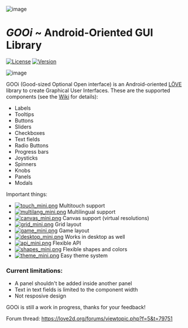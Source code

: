 ![image](https://s9.postimg.org/be956a3j3/logo_gooi_0.0.4.png)

# _GOOi_ ~ Android-Oriented GUI Library

[![License](http://img.shields.io/:license-MIT-blue.svg)](https://github.com/tavuntu/gooi/blob/master/LICENSE.md)
[![Version](http://img.shields.io/:version-0.0.4-blue.svg)](https://github.com/tavuntu/gooi/wiki/Change-Log#002)

![image](https://s27.postimg.org/ct9z8eqsj/image.png)

GOOi (Good-sized Optional Open interface) is an Android-oriented [LÖVE](https://love2d.org/) library to create Graphical User Interfaces. These are the supported components (see the [Wiki](https://github.com/tavuntu/gooi/wiki) for details):

* Labels
* Tooltips
* Buttons
* Sliders
* Checkboxes
* Text fields
* Radio Buttons
* Progress bars
* Joysticks
* Spinners
* Knobs
* Panels
* Modals

Important things:

* [![touch_mini.png](https://s11.postimg.org/jyptsc1z7/touch_mini.png)](https://postimg.org/image/j971fz1fj/) Multitouch support
* [![multilang_mini.png](https://s17.postimg.org/gs69hvsdr/multilang_mini.png)](https://postimg.org/image/yi7y2x5yj/) Multilingual support
* [![canvas_mini.png](https://s22.postimg.org/mfctkzoy9/canvas_mini.png)](https://postimg.org/image/64cpoocgd/) Canvas support (virtual resolutions)
* [![grid_mini.png](https://s11.postimg.org/ndbg9r3k3/grid_mini.png)](https://postimg.org/image/rz7ki3p33/) Grid layout 
* [![game_mini.png](https://s13.postimg.org/4df2wj48n/game_mini.png)](https://postimg.org/image/kbnsmnygj/) Game layout
* [![desktop_mini.png](https://s15.postimg.org/7k03xbsiz/desktop_mini.png)](https://postimg.org/image/kbea3u2av/) Works in desktop as well
* [![api_mini.png](https://s11.postimg.org/qmudcpq83/api_mini.png)](https://postimg.org/image/99k2xuuwv/) Flexible API
* [![shapes_mini.png](https://s13.postimg.org/4oi73j13b/shapes_mini.png)](https://postimg.org/image/gqdkxoabn/) Flexible shapes and colors
* [![theme_mini.png](https://s3.postimg.org/3kob6oir7/theme_mini.png)](https://postimg.org/image/vkseqym7j/) Easy theme system

### Current limitations:

* A panel shouldn't be added inside another panel
* Text in text fields is limited to the component width
* Not resposive design

GOOi is still a work in progress, thanks for your feedback!

Forum thread: https://love2d.org/forums/viewtopic.php?f=5&t=79751
